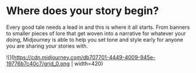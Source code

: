 # Where does your story begin?

Every good tale needs a lead in and this is where it all starts. From banners to smaller pieces of lore that get woven into a narrative for whatever your doing, Midjourney is able to help you set tone and style early for anyone you are sharing your stories with.

![](https://cdn.midjourney.com/db707701-4449-4009-945e-19776b7c40c7/grid_0.png | width=420)
